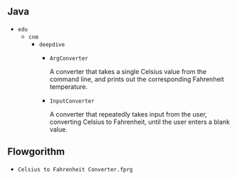 ## Java

* `edu`
    * `cnm`
        * `deepdive`
            * `ArgConverter`
            
                A converter that takes a single Celsius value from the command line, and prints out the corresponding Fahrenheit temperature.
                
            * `InputConverter`
            
                A converter that repeatedly takes input from the user, converting Celsius to Fahrenheit, until the user enters a blank value.             

## Flowgorithm

* `Celsius to Fahrenheit Converter.fprg`